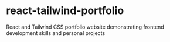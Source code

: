 # react-tailwind-portfolio
React and Tailwind CSS portfolio website demonstrating frontend development skills and personal projects

